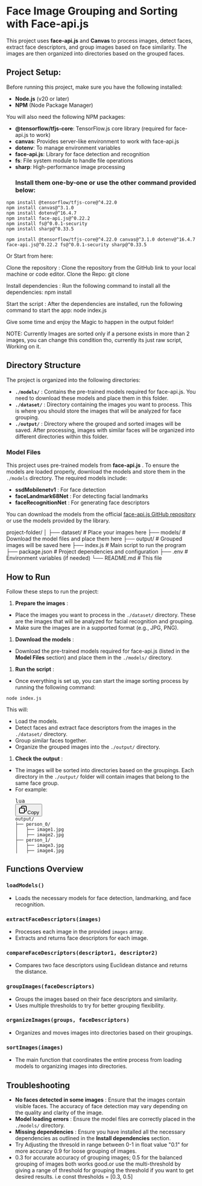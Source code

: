 # Face Image Grouping and Sorting with Face-api.js

This project uses **face-api.js** and **Canvas** to process images, detect faces, extract face descriptors, and group images based on face similarity. The images are then organized into directories based on the grouped faces.

## Project Setup:

Before running this project, make sure you have the following installed:

- **Node.js** (v20 or later)
- **NPM** (Node Package Manager)

You will also need the following NPM packages:

- **@tensorflow/tfjs-core**: TensorFlow.js core library (required for face-api.js to work)
- **canvas**: Provides server-like environment to work with face-api.js
- **dotenv**: To manage environment variables
- **face-api.js**: Library for face detection and recognition
- **fs**: File system module to handle file operations
- **sharp**: High-performance image processing
  ### Install them one-by-one or use the other command provided below:

```
npm install @tensorflow/tfjs-core@^4.22.0
npm install canvas@^3.1.0
npm install dotenv@^16.4.7
npm install face-api.js@^0.22.2
npm install fs@^0.0.1-security
npm install sharp@^0.33.5
```

`npm install @tensorflow/tfjs-core@^4.22.0 canvas@^3.1.0 dotenv@^16.4.7 face-api.js@^0.22.2 fs@^0.0.1-security sharp@^0.33.5 `

Or Start from here:

Clone the repository : Clone the repository from the GitHub link to your local machine or code editor.
Clone the Repo: git clone <repository-url>

Install dependencies : Run the following command to install all the dependencies:
   npm install

Start the script : After the dependencies are installed, run the following command to start the app:
   node index.js

Give some time and enjoy the Magic to happen in the output folder!

NOTE: Currently Images are sorted only if a persone exists in more than 2 images, you can change this condition tho, currently its just raw script, Working on it.

## Directory Structure

The project is organized into the following directories:

* **`./models/`** : Contains the pre-trained models required for face-api.js. You need to download these models and place them in this folder.
* **`./dataset/`** : Directory containing the images you want to process. This is where you should store the images that will be analyzed for face grouping.
* **`./output/`** : Directory where the grouped and sorted images will be saved. After processing, images with similar faces will be organized into different directories within this folder.

### Model Files

This project uses pre-trained models from  **face-api.js** . To ensure the models are loaded properly, download the models and store them in the `./models` directory. The required models include:

* **ssdMobilenetv1** : For face detection
* **faceLandmark68Net** : For detecting facial landmarks
* **faceRecognitionNet** : For generating face descriptors

You can download the models from the official [face-api.js GitHub repository]() or use the models provided by the library.

project-folder/
│
├── dataset/              # Place your images here
├── models/               # Download the model files and place them here
├── output/               # Grouped images will be saved here
├── index.js              # Main script to run the program
├── package.json          # Project dependencies and configuration
├── .env                  # Environment variables (if needed)
└── README.md             # This file


## How to Run

Follow these steps to run the project:

1. **Prepare the images** :

* Place the images you want to process in the `./dataset/` directory. These are the images that will be analyzed for facial recognition and grouping.
* Make sure the images are in a supported format (e.g., JPG, PNG).

1. **Download the models** :

* Download the pre-trained models required for face-api.js (listed in the **Model Files** section) and place them in the `./models/` directory.

1. **Run the script** :

* Once everything is set up, you can start the image sorting process by running the following command:

 `node index.js`

   This will:

* Load the models.
* Detect faces and extract face descriptors from the images in the `./dataset/` directory.
* Group similar faces together.
* Organize the grouped images into the `./output/` directory.

1. **Check the output** :

* The images will be sorted into directories based on the groupings. Each directory in the `./output/` folder will contain images that belong to the same face group.
* For example:
  <pre class="!overflow-visible" data-start="4092" data-end="4251"><div class="contain-inline-size rounded-md border-[0.5px] border-token-border-medium relative bg-token-sidebar-surface-primary dark:bg-gray-950"><div class="flex items-center text-token-text-secondary px-4 py-2 text-xs font-sans justify-between rounded-t-[5px] h-9 bg-token-sidebar-surface-primary dark:bg-token-main-surface-secondary select-none">lua</div><div class="sticky top-9"><div class="absolute bottom-0 right-0 flex h-9 items-center pr-2"><div class="flex items-center rounded bg-token-sidebar-surface-primary px-2 font-sans text-xs text-token-text-secondary dark:bg-token-main-surface-secondary"><span class="" data-state="closed"><button class="flex gap-1 items-center select-none px-4 py-1" aria-label="Copy"><svg width="24" height="24" viewBox="0 0 24 24" fill="none" xmlns="http://www.w3.org/2000/svg" class="icon-xs"><path fill-rule="evenodd" clip-rule="evenodd" d="M7 5C7 3.34315 8.34315 2 10 2H19C20.6569 2 22 3.34315 22 5V14C22 15.6569 20.6569 17 19 17H17V19C17 20.6569 15.6569 22 14 22H5C3.34315 22 2 20.6569 2 19V10C2 8.34315 3.34315 7 5 7H7V5ZM9 7H14C15.6569 7 17 8.34315 17 10V15H19C19.5523 15 20 14.5523 20 14V5C20 4.44772 19.5523 4 19 4H10C9.44772 4 9 4.44772 9 5V7ZM5 9C4.44772 9 4 9.44772 4 10V19C4 19.5523 4.44772 20 5 20H14C14.5523 20 15 19.5523 15 19V10C15 9.44772 14.5523 9 14 9H5Z" fill="currentColor"></path></svg>Copy</button></span></div></div></div><div class="overflow-y-auto p-4" dir="ltr"><code class="!whitespace-pre"><span><span>output</span><span>/
  ├── person_0/
  │   ├── image1.jpg
  │   ├── image2.jpg
  ├── person_1/
  │   ├── image3.jpg
  │   ├── image4.jpg</span></span></code></div></div></pre>

## Functions Overview

### `loadModels()`

* Loads the necessary models for face detection, landmarking, and face recognition.

### `extractFaceDescriptors(images)`

* Processes each image in the provided `images` array.
* Extracts and returns face descriptors for each image.

### `compareFaceDescriptors(descriptor1, descriptor2)`

* Compares two face descriptors using Euclidean distance and returns the distance.

### `groupImages(faceDescriptors)`

* Groups the images based on their face descriptors and similarity.
* Uses multiple thresholds to try for better grouping flexibility.

### `organizeImages(groups, faceDescriptors)`

* Organizes and moves images into directories based on their groupings.

### `sortImages(images)`

* The main function that coordinates the entire process from loading models to organizing images into directories.

## Troubleshooting

* **No faces detected in some images** : Ensure that the images contain visible faces. The accuracy of face detection may vary depending on the quality and clarity of the image.
* **Model loading errors** : Ensure the model files are correctly placed in the `./models/` directory.
* **Missing dependencies** : Ensure you have installed all the necessary dependencies as outlined in the **Install dependencies** section.
* Try Adjusting the thresold in range between 0-1 in float value "0.1" for more accuracy 0.9 for loose grouping of images.
* 0.3 for accurate accuracy of grouping images; 0.5 for the balanced grouping of images both works good.or use the multi-threshold by giving a range of threshold for grouping the threshold if you want to get desired results. i.e const thresholds = [0.3, 0.5]
